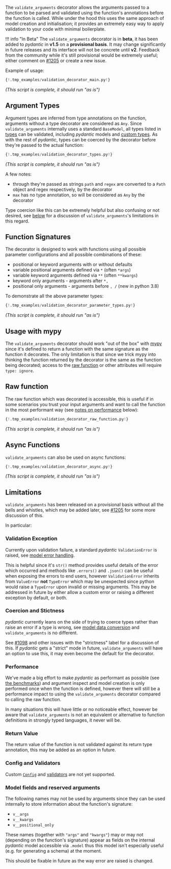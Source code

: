 The `validate_arguments` decorator allows the arguments passed to a function to be parsed and validated using
the function's annotations before the function is called. While under the hood this uses the same approach of model
creation and initialisation; it provides an extremely easy way to apply validation to your code with minimal
boilerplate.

!!! info "In Beta"
    The `validate_arguments` decorator is in **beta**, it has been added to *pydantic* in **v1.5** on a
    **provisional basis**. It may change significantly in future releases and its interface will not be concrete
    until **v2**. Feedback from the community while it's still provisional would be extremely useful; either comment
    on [#1205](https://github.com/samuelcolvin/pydantic/issues/1205) or create a new issue.

Example of usage:

```py
{!.tmp_examples/validation_decorator_main.py!}
```
_(This script is complete, it should run "as is")_

## Argument Types

Argument types are inferred from type annotations on the function, arguments without a type decorator are considered
as `Any`. Since `validate_arguments` internally uses a standard `BaseModel`, all types listed in
[types](types.md) can be validated, including *pydantic* models and [custom types](types.md#custom-data-types).
As with the rest of *pydantic*, types can be coerced by the decorator before they're passed to the actual function:

```py
{!.tmp_examples/validation_decorator_types.py!}
```
_(This script is complete, it should run "as is")_

A few notes:
* through they're passed as strings `path` and `regex` are converted to a `Path` object and regex respectively,
  by the decorator
* `max` has no type annotation, so will be considered as `Any` by the decorator

Type coercion like this can be extremely helpful but also confusing or not desired,
see [below](#coercion-and-stictness) for a discussion of `validate_arguments`'s limitations in this regard.

## Function Signatures

The decorator is designed to work with functions using all possible parameter configurations and all possible
combinations of these:

* positional or keyword arguments with or without defaults
* variable positional arguments defined via `*` (often `*args`)
* variable keyword arguments defined via `**` (often `**kwargs`)
* keyword only arguments - arguments after `*,`
* positional only arguments - arguments before `, /` (new in python 3.8)

To demonstrate all the above parameter types:

```py
{!.tmp_examples/validation_decorator_parameter_types.py!}
```
_(This script is complete, it should run "as is")_

## Usage with mypy

The `validate_arguments` decorator should work "out of the box" with [mypy](http://mypy-lang.org/) since it's
defined to return a function with the same signature as the function it decorates. The only limitation is that
since we trick mypy into thinking the function returned by the decorator is the same as the function being
decorated; access to the [raw function](#raw-function) or other attributes will require `type: ignore`.

## Raw function

The raw function which was decorated is accessible, this is useful if in some scenarios you trust your input
arguments and want to call the function in the most performant way (see [notes on performance](#performance) below):

```py
{!.tmp_examples/validation_decorator_raw_function.py!}
```
_(This script is complete, it should run "as is")_

## Async Functions

`validate_arguments` can also be used on async functions:

```py
{!.tmp_examples/validation_decorator_async.py!}
```
_(This script is complete, it should run "as is")_


## Limitations

`validate_arguments` has been released on a provisional basis without all the bells and whistles, which may
be added later, see [#1205](https://github.com/samuelcolvin/pydantic/issues/1205) for some more discussion of this.

In particular:

### Validation Exception

Currently upon validation failure, a standard *pydantic* `ValidationError` is raised,
see [model error handling](models.md#error-handling).

This is helpful since it's `str()` method provides useful details of the error which occurred and methods like
`.errors()` and `.json()` can be useful when exposing the errors to end users, however `ValidationError` inherits
from `ValueError` **not** `TypeError` which may be unexpected since python would raise a `TypeError` upon invalid
or missing arguments. This may be addressed in future by either allow a custom error or raising a different
exception by default, or both.

### Coercion and Stictness

*pydantic* currently leans on the side of trying to coerce types rather than raise an error if a type is wrong,
see [model data conversion](models.md#data-conversion) and `validate_arguments` is no different.

See [#1098](https://github.com/samuelcolvin/pydantic/issues/1098) and other issues with the "strictness" label
for a discussion of this. If *pydantic* gets a "strict" mode in future, `validate_arguments` will have an option
to use this, it may even become the default for the decorator.

### Performance

We've made a big effort to make *pydantic* as performant as possible (see [the benchmarks](../benchmarks.md))
and argument inspect and model creation is only performed once when the function is defined, however
there will still be a performance impact to using the `validate_arguments` decorator compared to
calling the raw function.

In many situations this will have little or no noticeable effect, however be aware that
`validate_arguments` is not an equivalent or alternative to function definitions in strongly typed languages,
it never will be.

### Return Value

The return value of the function is not validated against its return type annotation, this may be added as an option
in future.

### Config and Validators

Custom [`Config`](model_config.md) and [validators](validators.md) are not yet supported.

### Model fields and reserved arguments

The following names may not be used by arguments since they can be used internally to store information about
the function's signature:

* `v__args`
* `v__kwargs`
* `v__positional_only`

These names (together with `"args"` and `"kwargs"`) may or may not (depending on the function's signature) appear as
fields on the internal *pydantic* model accessible via `.model` thus this model isn't especially useful
(e.g. for generating a schema) at the moment.

This should be fixable in future as the way error are raised is changed.
